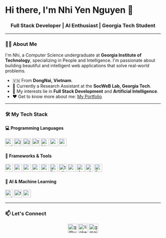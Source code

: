 # Hi there, I'm Nhi Yen Nguyen 👋

<h3 align="center">Full Stack Developer | AI Enthusiast | Georgia Tech Student</h3>

---

### 👩‍💻 About Me

I'm Nhi, a Computer Science undergraduate at **Georgia Institute of Technology**, specializing in People and Intelligence. I'm passionate about building beautiful and intelligent web applications that solve real-world problems.

- 🇻🇳 From **DongNai, Vietnam**.
- 🏫 Currently a Research Assistant at the **SocWeB Lab, Georgia Tech**.
- 🌱 My interests lie in **Full Stack Development** and **Artificial Intelligence**.
- ❤️ Get to know more about me: [My Portfolio](https://nhinhiii.github.io/My-Portfolio/)

---

### 🛠️ My Tech Stack

#### 💻 Programming Languages
<div>
  <img src="https://img.shields.io/static/v1?message=Python&logo=python&label=&color=3776AB&logoColor=white&labelColor=&style=for-the-badge" height="25" alt="python logo"  />
  <img src="https://img.shields.io/static/v1?message=JavaScript&logo=javascript&label=&color=F7DF1E&logoColor=black&labelColor=&style=for-the-badge" height="25" alt="javascript logo"  />
  <img src="https://img.shields.io/static/v1?message=Java&logo=openjdk&label=&color=ED8B00&logoColor=white&labelColor=&style=for-the-badge" height="25" alt="java logo"  />
  <img src="https://img.shields.io/static/v1?message=TypeScript&logo=typescript&label=&color=3178C6&logoColor=white&labelColor=&style=for-the-badge" height="25" alt="typescript logo"  />
  <img src="https://img.shields.io/static/v1?message=HTML5&logo=html5&label=&color=E34F26&logoColor=white&labelColor=&style=for-the-badge" height="25" alt="html5 logo"  />
  <img src="https://img.shields.io/static/v1?message=CSS3&logo=css3&label=&color=1572B6&logoColor=white&labelColor=&style=for-the-badge" height="25" alt="css3 logo"  />
  <img src="https://img.shields.io/static/v1?message=C++&logo=cplusplus&label=&color=00599C&logoColor=white&labelColor=&style=for-the-badge" height="25" alt="c++ logo"  />
</div>

#### 🔧 Frameworks & Tools
<div>
  <img src="https://img.shields.io/static/v1?message=React&logo=react&label=&color=61DAFB&logoColor=black&labelColor=&style=for-the-badge" height="25" alt="react logo"  />
  <img src="https://img.shields.io/static/v1?message=Node.js&logo=nodedotjs&label=&color=339933&logoColor=white&labelColor=&style=for-the-badge" height="25" alt="nodejs logo"  />
  <img src="https://img.shields.io/static/v1?message=Express&logo=express&label=&color=000000&logoColor=white&labelColor=&style=for-the-badge" height="25" alt="express logo"  />
  <img src="https://img.shields.io/static/v1?message=MongoDB&logo=mongodb&label=&color=47A248&logoColor=white&labelColor=&style=for-the-badge" height="25" alt="mongodb logo"  />
  <img src="https://img.shields.io/static/v1?message=PostgreSQL&logo=postgresql&label=&color=4169E1&logoColor=white&labelColor=&style=for-the-badge" height="25" alt="postgresql logo"  />
  <img src="https://img.shields.io/static/v1?message=Firebase&logo=firebase&label=&color=FFCA28&logoColor=black&labelColor=&style=for-the-badge" height="25" alt="firebase logo"  />
  <img src="https://img.shields.io/static/v1?message=TailwindCSS&logo=tailwindcss&label=&color=06B6D4&logoColor=white&labelColor=&style=for-the-badge" height="25" alt="tailwindcss logo"  />
  <img src="https://img.shields.io/static/v1?message=AWS&logo=amazonaws&label=&color=232F3E&logoColor=white&labelColor=&style=for-the-badge" height="25" alt="aws logo"  />
  <img src="https://img.shields.io/static/v1?message=Docker&logo=docker&label=&color=2496ED&logoColor=white&labelColor=&style=for-the-badge" height="25" alt="docker logo"  />
  <img src="https://img.shields.io/static/v1?message=Git&logo=git&label=&color=F05032&logoColor=white&labelColor=&style=for-the-badge" height="25" alt="git logo"  />
  <img src="https://img.shields.io/static/v1?message=Figma&logo=figma&label=&color=F24E1E&logoColor=white&labelColor=&style=for-the-badge" height="25" alt="figma logo"  />
</div>

#### 🧠 AI & Machine Learning
<div>
  <img src="https://img.shields.io/static/v1?message=PyTorch&logo=pytorch&label=&color=EE4C2C&logoColor=white&labelColor=&style=for-the-badge" height="25" alt="pytorch logo"  />
  <img src="https://img.shields.io/static/v1?message=TensorFlow&logo=tensorflow&label=&color=FF6F00&logoColor=white&labelColor=&style=for-the-badge" height="25" alt="tensorflow logo"  />
  <img src="https://img.shields.io/static/v1?message=Pandas&logo=pandas&label=&color=150458&logoColor=white&labelColor=&style=for-the-badge" height="25" alt="pandas logo"  />
</div>

---

### 📫 Let's Connect

<p align="center">
<a href="https://github.com/nhinhiii" target="_blank"><img src="https://img.shields.io/static/v1?message=GitHub&logo=github&label=&color=181717&logoColor=white&labelColor=&style=for-the-badge" height="30" alt="github logo"  /></a>
<a href="https://www.linkedin.com/in/nhi-y-ng/" target="_blank"><img src="https://img.shields.io/static/v1?message=LinkedIn&logo=linkedin&label=&color=0077B5&logoColor=white&labelColor=&style=for-the-badge" height="30" alt="linkedin logo"  /></a>
<a href="mailto:nhiynguyenn@gmail.com" target="_blank"><img src="https://img.shields.io/static/v1?message=Gmail&logo=gmail&label=&color=EA4335&logoColor=white&labelColor=&style=for-the-badge" height="30" alt="gmail logo"  /></a>
</p>
